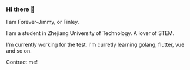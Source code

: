 ### Hi there 👋

I am Forever-Jimmy, or Finley.

I am a student in Zhejiang  University of Technology.
A lover of STEM.

I'm currently working for the test.
I'm curretly learning golang, flutter, vue and so on.

Contract me!

<!--
**Forever-Jimmy/Forever-Jimmy** is a ✨ _special_ ✨ repository because its `README.md` (this file) appears on your GitHub profile.

Here are some ideas to get you started:

- 🔭 I’m currently working on ...
- 🌱 I’m currently learning ...
- 👯 I’m looking to collaborate on ...
- 🤔 I’m looking for help with ...
- 💬 Ask me about ...
- 📫 How to reach me: ...
- 😄 Pronouns: ...
- ⚡ Fun fact: ...
-->
